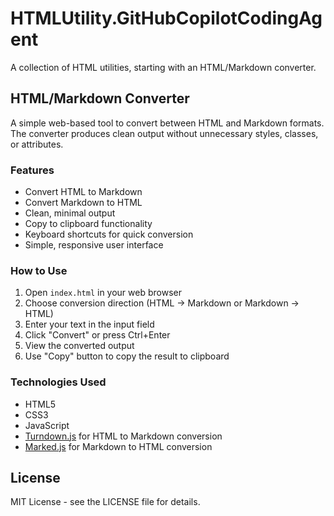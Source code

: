 # HTMLUtility.GitHubCopilotCodingAgent

A collection of HTML utilities, starting with an HTML/Markdown converter.

## HTML/Markdown Converter

A simple web-based tool to convert between HTML and Markdown formats. The converter produces clean output without unnecessary styles, classes, or attributes.

### Features

- Convert HTML to Markdown
- Convert Markdown to HTML
- Clean, minimal output
- Copy to clipboard functionality
- Keyboard shortcuts for quick conversion
- Simple, responsive user interface

### How to Use

1. Open `index.html` in your web browser
2. Choose conversion direction (HTML → Markdown or Markdown → HTML)
3. Enter your text in the input field
4. Click "Convert" or press Ctrl+Enter
5. View the converted output
6. Use "Copy" button to copy the result to clipboard

### Technologies Used

- HTML5
- CSS3
- JavaScript
- [Turndown.js](https://github.com/mixmark-io/turndown) for HTML to Markdown conversion
- [Marked.js](https://github.com/markedjs/marked) for Markdown to HTML conversion

## License

MIT License - see the LICENSE file for details.